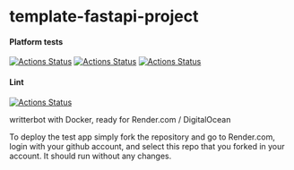 # template-fastapi-project


#### Platform tests

[![Actions Status](../../workflows/MacOS_Tests/badge.svg)](../../actions/workflows/test_macos.yml)
[![Actions Status](../../workflows/Win_Tests/badge.svg)](../../actions/workflows/test_win.yml)
[![Actions Status](../../workflows/Ubuntu_Tests/badge.svg)](../../actions/workflows/test_ubuntu.yml)

#### Lint

[![Actions Status](../../workflows/Lint/badge.svg)](../../actions/workflows/lint.yml)

writterbot with Docker, ready for Render.com / DigitalOcean

To deploy the test app simply fork the repository and go to Render.com, login with your github account, and select this repo that you forked in your account. It should run without any changes.
